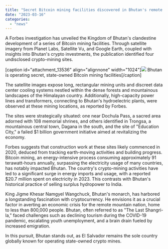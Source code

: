 ```yaml
---
title: "Secret Bitcoin mining facilities discovered in Bhutan's remote mountain kingdom"
date: "2023-03-16"
categories: 
  - "news"
---
```


A Forbes investigation has unveiled the Kingdom of Bhutan's clandestine development of a series of Bitcoin mining facilities. Through satellite imagery from Planet Labs, Satellite Vu, and Google Earth, coupled with insights into Bhutan's crypto investments, the publication identified four undisclosed crypto-mining sites.

\[caption id="attachment\_13536" align="alignnone" width="1024"\]![](https://cdn.fendou.la/tuoss/bhutan.jpg) Bhutan is operating secret, state-owned Bitcoin mining facilities\[/caption\]

The satellite images expose long, rectangular mining units and discreet data center cooling systems nestled within the dense forests and mountainous landscapes of the Himalayan country. Additionally, high-capacity power lines and transformers, connecting to Bhutan's hydroelectric plants, were observed at these mining locations, as reported by Forbes.

The sites were strategically situated: one near Dochula Pass, a sacred area adorned with 108 memorial shrines, and others identified in Trongsa, a mountainous central town, Dagana in the south, and the site of "Education City," a failed $1 billion government initiative aimed at revitalizing the economy.

Forbes suggests that construction work at these sites likely commenced in 2020, deduced from tracking earth-moving activities and building progress. Bitcoin mining, an energy-intensive process consuming approximately 91 terawatt-hours annually, surpassing the electricity usage of many countries, has notably impacted Bhutan. The country's crypto-mining activities have led to a significant surge in energy imports and usage, with a reported $20.7 million spent on electricity in 2023. This contrasts with Bhutan's historical practice of selling surplus hydropower to India.

King Jigme Khesar Namgyel Wangchuck, Bhutan's monarch, has harbored a longstanding fascination with cryptocurrency. He envisions it as a crucial factor in averting an economic crisis for the remote mountain nation, home to less than 800,000 people. Bhutan, often referred to as "The Last Shangri-la," faced challenges such as declining tourism during the COVID-19 pandemic, escalating youth unemployment, and a brain drain fueled by increased emigration.

In this pursuit, Bhutan stands out, as El Salvador remains the sole country globally known for operating state-owned crypto mines.
